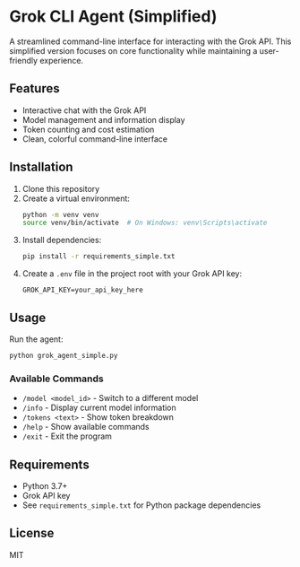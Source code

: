 # Grok CLI Agent (Simplified)

A streamlined command-line interface for interacting with the Grok API. This simplified version focuses on core functionality while maintaining a user-friendly experience.

## Features

- Interactive chat with the Grok API
- Model management and information display
- Token counting and cost estimation
- Clean, colorful command-line interface

## Installation

1. Clone this repository
2. Create a virtual environment:
   ```bash
   python -m venv venv
   source venv/bin/activate  # On Windows: venv\Scripts\activate
   ```
3. Install dependencies:
   ```bash
   pip install -r requirements_simple.txt
   ```
4. Create a `.env` file in the project root with your Grok API key:
   ```
   GROK_API_KEY=your_api_key_here
   ```

## Usage

Run the agent:
```bash
python grok_agent_simple.py
```

### Available Commands

- `/model <model_id>` - Switch to a different model
- `/info` - Display current model information
- `/tokens <text>` - Show token breakdown
- `/help` - Show available commands
- `/exit` - Exit the program

## Requirements

- Python 3.7+
- Grok API key
- See `requirements_simple.txt` for Python package dependencies

## License

MIT 